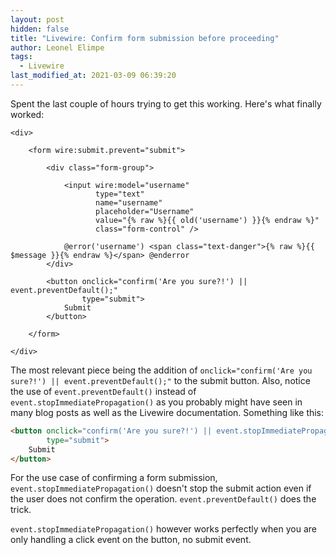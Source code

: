 ```yaml
---
layout: post
hidden: false
title: "Livewire: Confirm form submission before proceeding"
author: Leonel Elimpe
tags:
  - Livewire
last_modified_at: 2021-03-09 06:39:20
---
```

Spent the last couple of hours trying to get this working. Here's what finally worked:

```phtml
<div>

    <form wire:submit.prevent="submit">

        <div class="form-group">
            
            <input wire:model="username"
                   type="text"
                   name="username"
                   placeholder="Username"
                   value="{% raw %}{{ old('username') }}{% endraw %}"
                   class="form-control" />

            @error('username') <span class="text-danger">{% raw %}{{ $message }}{% endraw %}</span> @enderror
        </div>

        <button onclick="confirm('Are you sure?!') || event.preventDefault();"
                type="submit">
            Submit
        </button>

    </form>
    
</div>
```

The most relevant piece being the addition of `onclick="confirm('Are you sure?!') || event.preventDefault();"` to the submit button. Also, notice the use of `event.preventDefault()` instead of `event.stopImmediatePropagation()` as you probably might have seen in many blog posts as well as the Livewire documentation. Something like this:

```html
<button onclick="confirm('Are you sure?!') || event.stopImmediatePropagation();"
        type="submit">
    Submit
</button>
```

For the use case of confirming a form submission, `event.stopImmediatePropagation()` doesn't stop the submit action even if the user does not confirm the operation. `event.preventDefault()` does the trick.

`event.stopImmediatePropagation()` however works perfectly when you are only handling a click event on the button, no submit event.